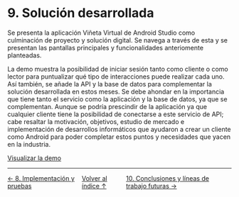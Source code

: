 # 9. Solución desarrollada

Se presenta la aplicación Viñeta Virtual de Android Studio como culminación de proyecto y solución digital. Se navega a través de esta y se presentan las pantallas principales y funcionalidades anteriomente planteadas.

La demo muestra la posibilidad de iniciar sesión tanto como cliente o como lector para puntualizar qué tipo de interacciones puede realizar cada uno. Así también, se añade la API y la base de datos para complementar la solución desarrollada en estos meses. Se debe ahondar en la importancia que tiene tanto el servicio como la aplicación y la base de datos, ya que se complementan. Aunque se podría prescindir de la aplicación ya que cualquier cliente tiene la posibilidad de conectarse a este servicio de API; cabe resaltar la motivación, objetivos, estudio de mercado e implementación de desarrollos informáticos que ayudaron a crear un cliente como Android para poder completar estos puntos y necesidades que yacen en la industria.

[Visualizar la demo](https://drive.google.com/file/d/1AoXDHO__yQA_xp6FJIWAmAUNx_fUMRrG/view?usp=sharing)

---
<div style="display:flex; justify-content: space-between; align-items: center;">
    <a href="8.implementacion.md">← 8. Implementación y pruebas</a> &nbsp; &nbsp; &nbsp;
    <a href="indice.md">Volver al índice ↑</a> &nbsp; &nbsp; &nbsp;
    <a href="10.conclusiones.md">10. Conclusiones y líneas de trabajo futuras →</a> &nbsp; &nbsp; &nbsp;
</div>
